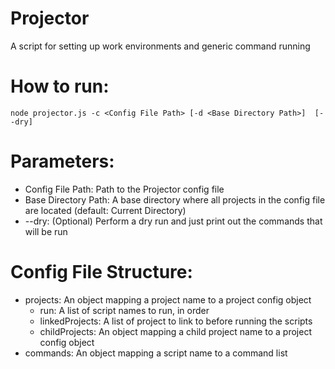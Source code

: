 # Projector
A script for setting up work environments and generic command running

# How to run:
```
node projector.js -c <Config File Path> [-d <Base Directory Path>]  [--dry]
```

# Parameters:
 - Config File Path: Path to the Projector config file
 - Base Directory Path: A base directory where all projects in the config file are located (default: Current Directory)
 - --dry: (Optional) Perform a dry run and just print out the commands that will be run

# Config File Structure:
 - projects: An object mapping a project name to a project config object
    - run: A list of script names to run, in order
    - linkedProjects: A list of project to link to before running the scripts
    - childProjects: An object mapping a child project name to a project config object
 - commands: An object mapping a script name to a command list
